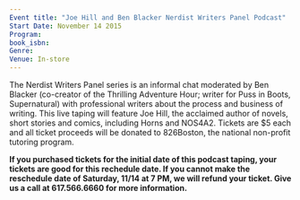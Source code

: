 ```yaml
---
Event title: "Joe Hill and Ben Blacker Nerdist Writers Panel Podcast"
Start Date: November 14 2015
Program: 
book_isbn: 
Genre: 
Venue: In-store
---
```

The Nerdist Writers Panel series is an informal chat moderated by Ben Blacker (co-creator of the Thrilling Adventure Hour; writer for Puss in Boots, Supernatural) with professional writers about the process and business of writing. This live taping will feature Joe Hill, the acclaimed author of novels, short stories and comics, including Horns and NOS4A2. Tickets are $5 each and all ticket proceeds will be donated to 826Boston, the national non-profit tutoring program.

**If you purchased tickets for the initial date of this podcast taping, your tickets are good for this rechedule date. If you cannot make the reschedule date of Saturday, 11/14 at 7 PM, we will refund your ticket. Give us a call at 617.566.6660 for more information.**